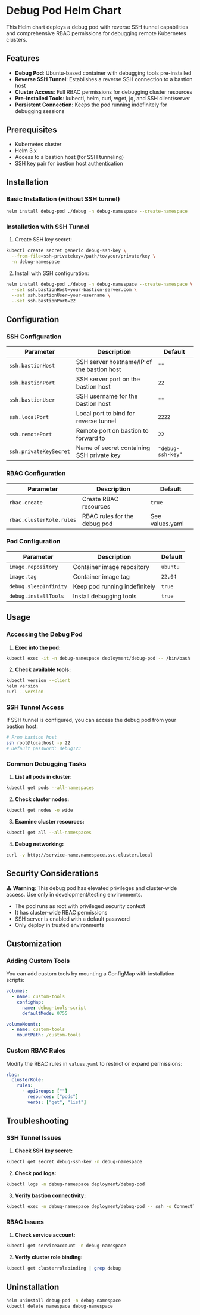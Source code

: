 # Debug Pod Helm Chart

This Helm chart deploys a debug pod with reverse SSH tunnel capabilities and comprehensive RBAC permissions for debugging remote Kubernetes clusters.

## Features

- **Debug Pod**: Ubuntu-based container with debugging tools pre-installed
- **Reverse SSH Tunnel**: Establishes a reverse SSH connection to a bastion host
- **Cluster Access**: Full RBAC permissions for debugging cluster resources
- **Pre-installed Tools**: kubectl, helm, curl, wget, jq, and SSH client/server
- **Persistent Connection**: Keeps the pod running indefinitely for debugging sessions

## Prerequisites

- Kubernetes cluster
- Helm 3.x
- Access to a bastion host (for SSH tunneling)
- SSH key pair for bastion host authentication

## Installation

### Basic Installation (without SSH tunnel)

```bash
helm install debug-pod ./debug -n debug-namespace --create-namespace
```

### Installation with SSH Tunnel

1. Create SSH key secret:
```bash
kubectl create secret generic debug-ssh-key \
  --from-file=ssh-privatekey=/path/to/your/private/key \
  -n debug-namespace
```

2. Install with SSH configuration:
```bash
helm install debug-pod ./debug -n debug-namespace --create-namespace \
  --set ssh.bastionHost=your-bastion-server.com \
  --set ssh.bastionUser=your-username \
  --set ssh.bastionPort=22
```

## Configuration

### SSH Configuration

| Parameter | Description | Default |
|-----------|-------------|---------|
| `ssh.bastionHost` | SSH server hostname/IP of the bastion host | `""` |
| `ssh.bastionPort` | SSH server port on the bastion host | `22` |
| `ssh.bastionUser` | SSH username for the bastion host | `""` |
| `ssh.localPort` | Local port to bind for reverse tunnel | `2222` |
| `ssh.remotePort` | Remote port on bastion to forward to | `22` |
| `ssh.privateKeySecret` | Name of secret containing SSH private key | `"debug-ssh-key"` |

### RBAC Configuration

| Parameter | Description | Default |
|-----------|-------------|---------|
| `rbac.create` | Create RBAC resources | `true` |
| `rbac.clusterRole.rules` | RBAC rules for the debug pod | See values.yaml |

### Pod Configuration

| Parameter | Description | Default |
|-----------|-------------|---------|
| `image.repository` | Container image repository | `ubuntu` |
| `image.tag` | Container image tag | `22.04` |
| `debug.sleepInfinity` | Keep pod running indefinitely | `true` |
| `debug.installTools` | Install debugging tools | `true` |

## Usage

### Accessing the Debug Pod

1. **Exec into the pod:**
```bash
kubectl exec -it -n debug-namespace deployment/debug-pod -- /bin/bash
```

2. **Check available tools:**
```bash
kubectl version --client
helm version
curl --version
```

### SSH Tunnel Access

If SSH tunnel is configured, you can access the debug pod from your bastion host:

```bash
# From bastion host
ssh root@localhost -p 22
# Default password: debug123
```

### Common Debugging Tasks

1. **List all pods in cluster:**
```bash
kubectl get pods --all-namespaces
```

2. **Check cluster nodes:**
```bash
kubectl get nodes -o wide
```

3. **Examine cluster resources:**
```bash
kubectl get all --all-namespaces
```

4. **Debug networking:**
```bash
curl -v http://service-name.namespace.svc.cluster.local
```

## Security Considerations

⚠️ **Warning**: This debug pod has elevated privileges and cluster-wide access. Use only in development/testing environments.

- The pod runs as root with privileged security context
- It has cluster-wide RBAC permissions
- SSH server is enabled with a default password
- Only deploy in trusted environments

## Customization

### Adding Custom Tools

You can add custom tools by mounting a ConfigMap with installation scripts:

```yaml
volumes:
  - name: custom-tools
    configMap:
      name: debug-tools-script
      defaultMode: 0755

volumeMounts:
  - name: custom-tools
    mountPath: /custom-tools
```

### Custom RBAC Rules

Modify the RBAC rules in `values.yaml` to restrict or expand permissions:

```yaml
rbac:
  clusterRole:
    rules:
      - apiGroups: [""]
        resources: ["pods"]
        verbs: ["get", "list"]
```

## Troubleshooting

### SSH Tunnel Issues

1. **Check SSH key secret:**
```bash
kubectl get secret debug-ssh-key -n debug-namespace
```

2. **Check pod logs:**
```bash
kubectl logs -n debug-namespace deployment/debug-pod
```

3. **Verify bastion connectivity:**
```bash
kubectl exec -n debug-namespace deployment/debug-pod -- ssh -o ConnectTimeout=5 user@bastion-host
```

### RBAC Issues

1. **Check service account:**
```bash
kubectl get serviceaccount -n debug-namespace
```

2. **Verify cluster role binding:**
```bash
kubectl get clusterrolebinding | grep debug
```

## Uninstallation

```bash
helm uninstall debug-pod -n debug-namespace
kubectl delete namespace debug-namespace
```
